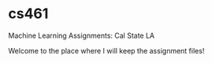 cs461
=====

Machine Learning Assignments: Cal State LA


Welcome to the place where I will keep the assignment files!
